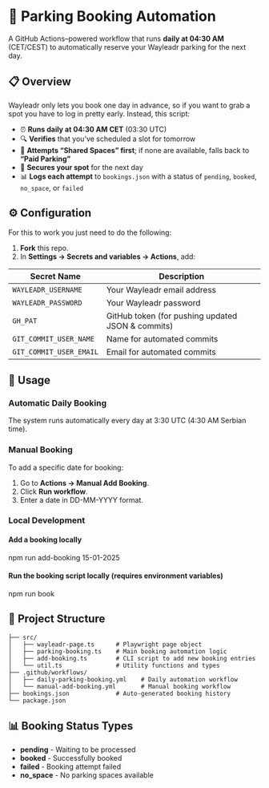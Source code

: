 # 🚗 Parking Booking Automation

A GitHub Actions–powered workflow that runs **daily at 04:30 AM** (CET/CEST) to automatically reserve your Wayleadr parking for the next day.

## 📋 Overview

Wayleadr only lets you book one day in advance, so if you want to grab a spot you have to log in pretty early. Instead, this script:

- ⏰ **Runs daily at 04:30 AM CET** (03:30 UTC)  
- 🔍 **Verifies** that you’ve scheduled a slot for tomorrow  
- 🔄 **Attempts “Shared Spaces” first**; if none are available, falls back to **“Paid Parking”**  
- 🎯 **Secures your spot** for the next day
- 📊 **Logs each attempt** to `bookings.json` with a status of `pending`, `booked`, `no_space`, or `failed`  

## ⚙️ Configuration

For this to work you just need to do the following:
1. **Fork** this repo. 
2. In **Settings → Secrets and variables → Actions**, add:

| Secret Name | Description |
|-------------|-------------|
| `WAYLEADR_USERNAME` | Your Wayleadr email address |
| `WAYLEADR_PASSWORD` | Your Wayleadr password |
| `GH_PAT` | GitHub token (for pushing updated JSON & commits) |
| `GIT_COMMIT_USER_NAME` | Name for automated commits |
| `GIT_COMMIT_USER_EMAIL` | Email for automated commits |

## 📅 Usage

### Automatic Daily Booking

The system runs automatically every day at 3:30 UTC (4:30 AM Serbian time).
### Manual Booking

To add a specific date for booking:

1. Go to **Actions → Manual Add Booking**.  
2. Click **Run workflow**.  
3. Enter a date in DD-MM-YYYY format.  

### Local Development


#### Add a booking locally
npm run add-booking 15-01-2025

#### Run the booking script locally (requires environment variables)
npm run book

## 📁 Project Structure

```
├── src/
│   ├── wayleadr-page.ts      # Playwright page object
│   ├── parking-booking.ts    # Main booking automation logic
│   ├── add-booking.ts        # CLI script to add new booking entries
│   └── util.ts               # Utility functions and types
├── .github/workflows/
│   ├── daily-parking-booking.yml    # Daily automation workflow
│   └── manual-add-booking.yml       # Manual booking workflow
├── bookings.json             # Auto-generated booking history
└── package.json
```


## 📊 Booking Status Types

- **pending** - Waiting to be processed
- **booked** - Successfully booked
- **failed** - Booking attempt failed
- **no_space** - No parking spaces available